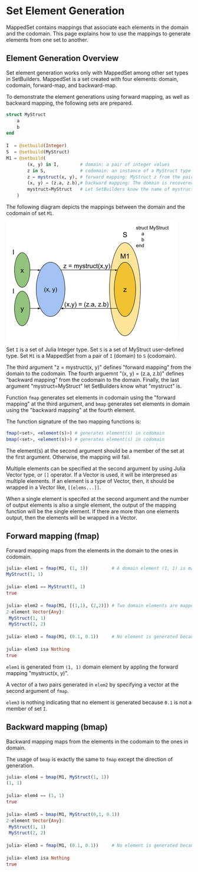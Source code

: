 # Set Element Generation
MappedSet contains mappings that associate each elements in the domain
and the codomain. This page explains how to use the mappings to generate
elements from one set to another.

## Element Generation Overview
Set element generation works only with MappedSet among other set types
in SetBuilders. MappedSet is a set created with four elements: domain,
codomain, forward-map, and backward-map.

To demonstrate the element generations using forward mapping, as well
as backward mapping, the following sets are prepared.

```julia
struct MyStruct
    a
    b
end

I  = @setbuild(Integer)
S  = @setbuild(MyStruct)
M1 = @setbuild(
        (x, y) in I,        # domain: a pair of integer values
        z in S,             # codomain: an instance of a MyStruct type
        z = mystruct(x, y), # forward mapping: MyStruct z from the pair in the domain
        (x, y) = (z.a, z.b),# backward mapping: The domain is recovered from MyStruct fields
        mystruct=MyStruct   # Let SetBuilders know the name of mystruct
    )
```


The following diagram depicts the mappings between the domain and the codomain
of set `M1`.

![Mapping in the set M1](assets/images/mappings.png)

Set `I` is a set of Julia Integer type. Set `S` is a set of MyStruct
user-defined type. Set `M1` is a MappedSet from a pair of `I` (domain)
to `S` (codomain).

The third argument "z = mystruct(x, y)" defines "forward mapping" from the
domain to the codomain. The fourth arguemnt "(x, y) = (z.a, z.b)" defines
"backward mapping" from the codomain to the domain. Finally, the last argument
"mystruct=MyStruct" let SetBuilders know what "mystruct" is.

Function `fmap` generates set elements in codomain using the "forward mapping"
at the third argument, and `bmap` generates set elements in domain using the
"backward mapping" at the fourth element.

The function signature of the two mapping functions is:

```julia
fmap(<set>, <element(s)>) # generates element(s) in codomain
bmap(<set>, <element(s)>) # generates element(s) in codomain
```

The element(s) at the second argument should be a member of the set at the
first argument. Otherwise, the mapping will fail.

Multiple elements can be specified at the second argument by using Julia
Vector type, or `[]` operator. If a Vector is used, it will be interpresed
as multiple elements. If an element is a type of Vector, then, it should be
wrapped in a Vector like, `[[elems...]]`.

When a single element is specifed at the second argument and the number of
output elements is also a single element, the output of the mapping function
will be the single element. If there are more than one elements output, then
the elements will be wrapped in a Vector.

## Forward mapping (fmap)
Forward mapping maps from the elements in the domain to the ones in
codomain.

```julia
julia> elem1 = fmap(M1, (1, 1))         # A domain element (1, 1) is mapped to MyStruct(1, 1)
MyStruct(1, 1)

julia> elem1 == MyStruct(1, 1)
true

julia> elem2 = fmap(M1, [(1,1), (2,2)]) # Two domain elements are mapped to two codomain elements
2-element Vector{Any}:
 MyStruct(1, 1)
 MyStruct(2, 2)

julia> elem3 = fmap(M1, (0.1, 0.1))     # No element is generated because 0.1 is not Integer type

julia> elem3 isa Nothing
true
```
`elem1` is generated from `(1, 1)` domain element by appling the forward
mapping "mystruct(x, y)".

A vector of a two pairs generated in `elem2` by specifying a vector at the
second argument of `fmap`.

`elem3` is nothing indicating that no element is generated because `0.1` is
not a member of set `I`.

## Backward mapping (bmap)
Backward mapping maps from the elements in the codomain to the ones in
domain.

The usage of `bmap` is exactly the same to `fmap` except the direction of
generation.

```julia
julia> elem4 = bmap(M1, MyStruct(1, 1))
(1, 1)

julia> elem4 == (1, 1)
true

julia> elem5 = bmap(M1, MyStruct(0,1, 0.1))
2-element Vector{Any}:
 MyStruct(1, 1)
 MyStruct(2, 2)

julia> elem3 = fmap(M1, (0.1, 0.1))     # No element is generated because 0.1 is not Integer type

julia> elem3 isa Nothing
true
```

